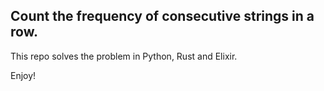 ## Count the frequency of consecutive strings in a row.

This repo solves the problem in Python, Rust and Elixir. 

Enjoy!